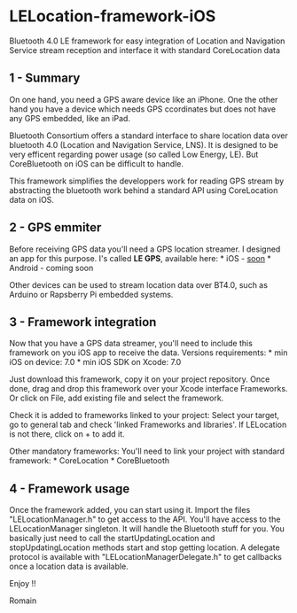 LELocation-framework-iOS
========================

Bluetooth 4.0 LE framework for easy integration of Location and
Navigation Service stream reception and interface it with standard 
CoreLocation data

1 - Summary
-----------

On one hand, you need a GPS aware device like an iPhone. One the other hand 
you have a device which needs GPS ccordinates but does not have any GPS 
embedded, like an iPad.

Bluetooth Consortium offers a standard interface to share location data over 
bluetooth 4.0 (Location and Navigation Service, LNS). It is designed to be 
very efficent regarding power usage (so called Low Energy, LE). But 
CoreBluetooth on iOS can be difficult to handle.

This framework simplifies the developpers work for reading GPS stream by 
abstracting the bluetooth work behind a standard API using CoreLocation 
data on iOS.

2 - GPS emmiter
---------------

Before receiving GPS data you'll need a GPS location streamer. I 
designed an app for this purpose.
I's called **LE GPS**, available here: 
	* iOS - [soon](http://itunes.com)
	* Android - coming soon

Other devices can be used to stream location data over BT4.0, such
as Arduino or Rapsberry Pi embedded systems.

3 - Framework integration
-------------------------

Now that you have a GPS data streamer, you'll need to include this framework on
you iOS app to receive the data.
Versions requirements:
	* min iOS on device: 7.0
	* min iOS SDK on Xcode: 7.0

Just download this framework, copy it on your project repository.
Once done, drag and drop this framework over your Xcode interface Frameworks.
Or click on File, add existing file and select the framework.

Check it is added to frameworks linked to your project:
Select your target, go to general tab and check 'linked Frameworks and libraries'. If
LELocation is not there, click on + to add it.

Other mandatory frameworks:
You'll need to link your project with standard framework:
	* CoreLocation
	* CoreBluetooth

4 - Framework usage
-------------------

Once the framework added, you can start using it.
Import the files "LELocationManager.h" to get access to the API.
You'll have access to the LELocationManager singleton. It will handle the Bluetooth
stuff for you. 
You basically just need to call the startUpdatingLocation and stopUpdatingLocation
methods start and stop getting location.
A delegate protocol is available with "LELocationManagerDelegate.h" to get callbacks
once a location data is available.

Enjoy !!

Romain